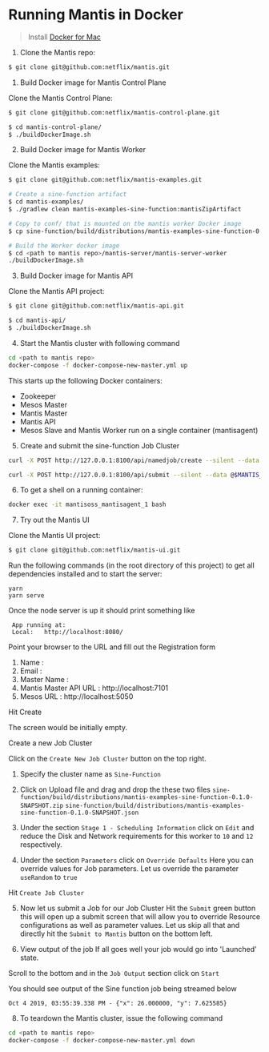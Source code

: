 # Running Mantis in Docker

> Install [Docker for Mac](https://docs.docker.com/docker-for-mac/install/)

1. Clone the Mantis repo:

```bash
$ git clone git@github.com:netflix/mantis.git
```

1. Build Docker image for Mantis Control Plane

Clone the Mantis Control Plane:

```bash
$ git clone git@github.com:netflix/mantis-control-plane.git
```

```bash
$ cd mantis-control-plane/
$ ./buildDockerImage.sh
```

2. Build Docker image for Mantis Worker

Clone the Mantis examples:

```bash
$ git clone git@github.com:netflix/mantis-examples.git
```

```bash
# Create a sine-function artifact
$ cd mantis-examples/
$ ./gradlew clean mantis-examples-sine-function:mantisZipArtifact

# Copy to conf/ that is mounted on the mantis worker Docker image
$ cp sine-function/build/distributions/mantis-examples-sine-function-0.1.0-SNAPSHOT.zip <path to mantis repo>/localdev/conf/

# Build the Worker docker image
$ cd <path to mantis repo>/mantis-server/mantis-server-worker
./buildDockerImage.sh
```

3. Build Docker image for Mantis API

Clone the Mantis API project:
```bash
$ git clone git@github.com:netflix/mantis-api.git
```
```bash
$ cd mantis-api/
$ ./buildDockerImage.sh
```



4. Start the Mantis cluster with following command
```bash
cd <path to mantis repo>
docker-compose -f docker-compose-new-master.yml up
```
This starts up the following Docker containers:
- Zookeeper
- Mesos Master
- Mantis Master
- Mantis API
- Mesos Slave and Mantis Worker run on a single container (mantisagent)

5. Create and submit the sine-function Job Cluster
```bash
curl -X POST http://127.0.0.1:8100/api/namedjob/create --silent --data @$MANTIS_INSTALL_DIR/localdev/conf/namedJob-template -vvv

curl -X POST http://127.0.0.1:8100/api/submit --silent --data @$MANTIS_INSTALL_DIR/localdev/conf/submitJob-template -vvv
```

6. To get a shell on a running container:
```bash
docker exec -it mantisoss_mantisagent_1 bash
```
7. Try out the Mantis UI

Clone the Mantis UI project:
```bash
$ git clone git@github.com:netflix/mantis-ui.git
```

Run the following commands (in the root directory of this project) to get all dependencies installed and to start the server:
```
yarn
yarn serve
```
Once the node server is up it should print something like

```
 App running at:
 Local:   http://localhost:8080/
```

Point your browser to the URL and fill out the Registration form

1. Name : <Any valid string>
2. Email : <Any valid email>
3. Master Name : <Any Valid String>
4. Mantis Master API URL : http://localhost:7101
5. Mesos URL : http://localhost:5050

Hit Create

The screen would be initially empty.

Create a new Job Cluster

Click on the `Create New Job Cluster` button on the top right.

1. Specify the cluster name as `Sine-Function`

2. Click on Upload file and drag and drop the these two files
`sine-function/build/distributions/mantis-examples-sine-function-0.1.0-SNAPSHOT.zip`
`sine-function/build/distributions/mantis-examples-sine-function-0.1.0-SNAPSHOT.json`

3. Under the section `Stage 1 - Scheduling Information` click on `Edit` and reduce the Disk and Network requirements
for this worker to `10` and `12` respectively.

4. Under the section `Parameters` click on `Override Defaults`
Here you can override values for Job parameters. Let us override the parameter `useRandom` to `true`

Hit `Create Job Cluster`

5. Now let us submit a Job for our Job Cluster
Hit the `Submit` green button this will open up a submit screen that will allow you to override Resource configurations
as well as parameter values. Let us skip all that and directly hit the `Submit to Mantis` button on the bottom left.

6. View output of the job
If all goes well your job would go into 'Launched' state.

Scroll to the bottom and in the `Job Output` section click on `Start`

You should see output of the Sine function job being streamed below

```
Oct 4 2019, 03:55:39.338 PM - {"x": 26.000000, "y": 7.625585}
```

8. To teardown the Mantis cluster, issue the following command
```bash
cd <path to mantis repo>
docker-compose -f docker-compose-new-master.yml down
```

